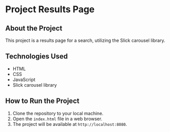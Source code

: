 # Project Results Page

## About the Project

This project is a results page for a search, utilizing the Slick carousel library.

## Technologies Used

* HTML
* CSS
* JavaScript
* Slick carousel library

## How to Run the Project

1. Clone the repository to your local machine.
2. Open the `index.html` file in a web browser.
3. The project will be available at `http://localhost:8080`.

